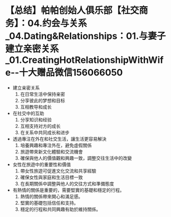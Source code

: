 # 【总结】帕帕创始人俱乐部【社交商务】：04.约会与关系_04.Dating&Relationships：01.与妻子建立亲密关系_01.CreatingHotRelationshipWithWife--十大赠品微信156066050

-   建立亲密关系
    1.  在日常生活中保持亲密
    2.  分享彼此的梦想和目标
    3.  互相教导和成长
-   在社交中的互助
    1.  分享知识和经验
    2.  互相支持对方的成长
    3.  在关系中共同成长和进步
-   透過專注在外在和社交生活，讓生活更容易解決
    1.  培養興趣和專注外在，避免虛假關係
    2.  旅遊帶來新文化體驗和交流機會
    3.  確保與他人的價值觀和興趣一致，調整交往生活中的改變
-   女性在旅遊中的重要性和價值
    1.  帶女性旅遊可促進文化交流和共享經驗
    2.  確保女性與家庭和生活目標一致
    3.  在長期關係中調整與他人的交往方式和準備態度
-   有熱情的關係是重要的，需要堅實的基礎和穩定的行程。
    1.  熱情的關係帶來開心和滿足感。
    2.  堅實的基礎包括信任和支持。
    3.  穩定的行程和共同興趣有助於維持關係。